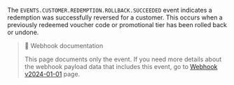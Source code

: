The `EVENTS.CUSTOMER.REDEMPTION.ROLLBACK.SUCCEEDED` event indicates a redemption was successfully reversed for a customer. This occurs when a previously redeemed voucher code or promotional tier has been rolled back or undone.

> 📘 Webhook documentation
>
> This page documents only the event. If you need more details about the webhook payload data that includes this event, go to [Webhook v2024-01-01](ref:introduction-to-webhooks "Introduction to webhooks v2024-01-01") page.